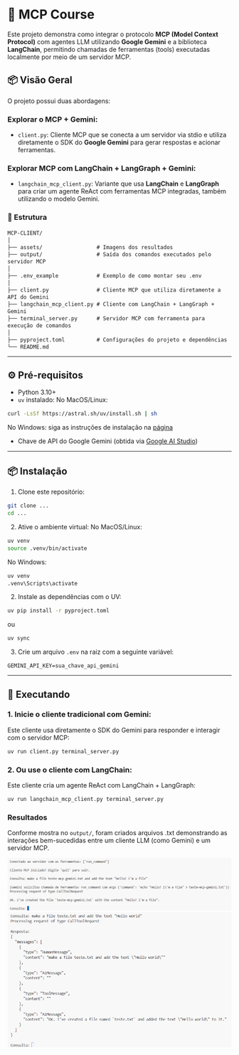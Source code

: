 # 🧠 MCP Course

Este projeto demonstra como integrar o protocolo **MCP (Model Context Protocol)** com agentes LLM utilizando **Google Gemini** e a biblioteca **LangChain**, permitindo chamadas de ferramentas (tools) executadas localmente por meio de um servidor MCP.

## 📦 Visão Geral

O projeto possui duas abordagens:

### Explorar o MCP + Gemini:
* `client.py`: Cliente MCP que se conecta a um servidor via stdio e utiliza diretamente o SDK do **Google Gemini** para gerar respostas e acionar ferramentas.

### Explorar MCP com LangChain + LangGraph + Gemini:
* `langchain_mcp_client.py`: Variante que usa **LangChain** e **LangGraph** para criar um agente ReAct com ferramentas MCP integradas, também utilizando o modelo Gemini.

### 📁 Estrutura

```
MCP-CLIENT/
│
├── assets/                 # Imagens dos resultados
├── output/                 # Saída dos comandos executados pelo servidor MCP
│
├── .env_example            # Exemplo de como montar seu .env
│
├── client.py               # Cliente MCP que utiliza diretamente a API do Gemini
├── langchain_mcp_client.py # Cliente com LangChain + LangGraph + Gemini
├── terminal_server.py      # Servidor MCP com ferramenta para execução de comandos
│
├── pyproject.toml          # Configurações do projeto e dependências
└── README.md
```

---

## ⚙️ Pré-requisitos

* Python 3.10+
* ``uv`` instalado: 
No MacOS/Linux:
```bash
curl -LsSf https://astral.sh/uv/install.sh | sh 
``` 
No Windows: siga as instruções de instalação na [página](https://docs.astral.sh/uv/getting-started/installation/#__tabbed_1_2)
* Chave de API do Google Gemini (obtida via [Google AI Studio](https://makersuite.google.com/))

---

## 📦 Instalação

1. Clone este repositório:

```bash
git clone ...
cd ...
```

2. Ative o ambiente virtual:
No MacOS/Linux:
```bash
uv venv
source .venv/bin/activate
```
No Windows:
```bash
uv venv
.venv\Scripts\activate  
```

2. Instale as dependências com o UV:

```bash
uv pip install -r pyproject.toml
```
ou
```bash
uv sync
```

3. Crie um arquivo `.env` na raiz com a seguinte variável:

```
GEMINI_API_KEY=sua_chave_api_gemini
```

---

## 🚀 Executando

### 1. Inicie o cliente tradicional com Gemini:

Este cliente usa diretamente o SDK do Gemini para responder e interagir com o servidor MCP:

```bash
uv run client.py terminal_server.py
```

### 2. Ou use o cliente com LangChain:

Este cliente cria um agente ReAct com LangChain + LangGraph:

```bash
uv run langchain_mcp_client.py terminal_server.py
```

### Resultados
Conforme mostra no ``output/``, foram criados arquivos .txt demonstrando as interações bem-sucedidas entre um cliente LLM (como Gemini) e um servidor MCP.

![Resultado mcp + gemini](./assets/mcp_gemini.png)
![Resultado lanchain + gemini](./assets/langgraph_mcp_gemini.png)

